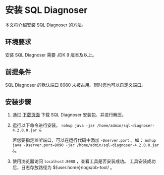 # 安装 SQL Diagnoser

本文将介绍安装 SQL Diagnoser 的方法。

## 环境要求

安装 SQL Diagnoser 需要 JDK 8 版本及以上。

## 前提条件

SQL Diagnoser 的默认端口 8080 未被占用。同时您也可以自定义端口。

## 安装步骤

1. 通过 [下载页面](https://open.oceanbase.com/softwareCenter/community) 下载 SQL Diagnoser 安装包，并进行解压。
2. 运行以下命令进行安装。
    ```nohup java -jar /home/admin/sql-diagnoser-4.2.0.0.jar &```

    若您要指定监听端口，可以在运行代码中添加 `-Dserver.port` 。如： `nohup java -Dserver.port=9090 -jar /home/admin/sql-diagnoser-4.2.0.0.jar &`。

3. 使用浏览器访问 `localhost:8080` ，查看工具是否安装成功。
工具安装成功后，日志存放路径为 ${user.home}/logs/ob-tool/ 。
